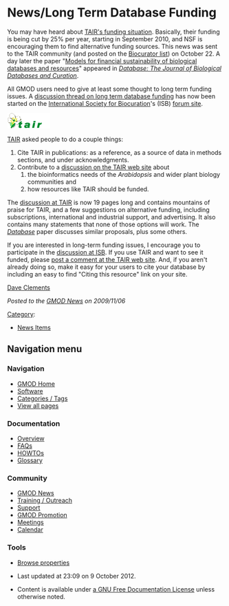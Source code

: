 



<span id="top"></span>




# <span dir="auto">News/Long Term Database Funding</span>









You may have heard about
<a href="http://www.arabidopsis.org/doc/about/tair_funding/410"
class="external text" rel="nofollow">TAIR's funding situation</a>.
Basically, their funding is being cut by 25% per year, starting in
September 2010, and NSF is encouraging them to find alternative funding
sources. This news was sent to the TAIR community (and posted on the
<a href="http://mailman.tairgroup.org/mailman/listinfo/biocurator"
class="external text" rel="nofollow">Biocurator list</a>) on October 22.
A day later the paper "<a
href="http://database.oxfordjournals.org/cgi/content/full/2009/0/bap017"
class="external text" rel="nofollow">Models for financial sustainability
of biological databases and resources</a>" appeared in
*<a href="http://database.oxfordjournals.org/" class="external text"
rel="nofollow">Database: The Journal of Biological Databases and
Curation</a>*.

All GMOD users need to give at least some thought to long term funding
issues. A
<a href="http://biocurator.proboards.com/index.cgi?board=fundingissues"
class="external text" rel="nofollow">discussion thread on long term
database funding</a> has now been started on the
<a href="http://biocurator.org" class="external text"
rel="nofollow">International Society for Biocuration</a>'s (ISB)
<a href="http://biocurator.proboards.com/" class="external text"
rel="nofollow">forum site</a>.



<a href="http://www.arabidopsis.org/doc/about/tair_funding/410"
rel="nofollow" title="TAIR Funding Update and Discussion Forum"><img
src="https://raw.githubusercontent.com/GMOD/gmod.github.io/main/mediawiki/images/7/7c/TAIR_logo.gif" width="100" height="35"
alt="TAIR Funding Update and Discussion Forum" /></a>



<a href="http://www.arabidopsis.org/" class="external text"
rel="nofollow">TAIR</a> asked people to do a couple things:

1.  Cite TAIR in publications: as a reference, as a source of data in
    methods sections, and under acknowledgments.
2.  Contribute to a
    <a href="http://www.arabidopsis.org/doc/about/tair_funding/410"
    class="external text" rel="nofollow">discussion on the TAIR web site</a>
    about
    1.  the bioinformatics needs of the *Arabidopsis* and wider plant
        biology communities and
    2.  how resources like TAIR should be funded.

The <a href="http://www.arabidopsis.org/doc/about/tair_funding/410"
class="external text" rel="nofollow">discussion at TAIR</a> is now 19
pages long and contains mountains of praise for TAIR, and a few
suggestions on alternative funding, including subscriptions,
international and industrial support, and advertising. It also contains
many statements that none of those options will work. The *<a
href="http://database.oxfordjournals.org/cgi/content/full/2009/0/bap017"
class="external text" rel="nofollow">Database</a>* paper discusses
similar proposals, plus some others.

If you are interested in long-term funding issues, I encourage you to
participate in the
<a href="http://biocurator.proboards.com/index.cgi?board=fundingissues"
class="external text" rel="nofollow">discussion at ISB</a>. If you use
TAIR and want to see it funded, please
<a href="http://www.arabidopsis.org/doc/about/tair_funding/410"
class="external text" rel="nofollow">post a comment at the TAIR web
site</a>. And, if you aren't already doing so, make it easy for your
users to cite your database by including an easy to find "Citing this
resource" link on your site.

[Dave Clements](../User%3AClements "User%3AClements")

  



*Posted to the [GMOD News](../GMOD_News "GMOD News") on 2009/11/06*






[Category](../Special%3ACategories "Special%3ACategories"):

- [News Items](../Category%3ANews_Items "Category%3ANews Items")






## Navigation menu







<a href="../Main_Page"
style="background-image: url(../../images/GMOD-cogs.png);"
title="Visit the main page"></a>


### Navigation



- <span id="n-GMOD-Home">[GMOD Home](../Main_Page)</span>
- <span id="n-Software">[Software](../GMOD_Components)</span>
- <span id="n-Categories-.2F-Tags">[Categories /
  Tags](../Categories)</span>
- <span id="n-View-all-pages">[View all
  pages](../Special:AllPages)</span>




### Documentation



- <span id="n-Overview">[Overview](../Overview)</span>
- <span id="n-FAQs">[FAQs](../Category%3AFAQ)</span>
- <span id="n-HOWTOs">[HOWTOs](../Category%3AHOWTO)</span>
- <span id="n-Glossary">[Glossary](../Glossary)</span>




### Community



- <span id="n-GMOD-News">[GMOD News](../GMOD_News)</span>
- <span id="n-Training-.2F-Outreach">[Training /
  Outreach](../Training_and_Outreach)</span>
- <span id="n-Support">[Support](../Support)</span>
- <span id="n-GMOD-Promotion">[GMOD Promotion](../GMOD_Promotion)</span>
- <span id="n-Meetings">[Meetings](../Meetings)</span>
- <span id="n-Calendar">[Calendar](../Calendar)</span>




### Tools

- <span id="t-smwbrowselink"><a href="../Special%3ABrowse/News-2FLong_Term_Database_Funding"
  rel="smw-browse">Browse properties</a></span>



- <span id="footer-info-lastmod">Last updated at 23:09 on 9 October
  2012.</span>
<!-- - <span id="footer-info-viewcount">6,030 page views.</span> -->
- <span id="footer-info-copyright">Content is available under
  <a href="http://www.gnu.org/licenses/fdl-1.3.html" class="external"
  rel="nofollow">a GNU Free Documentation License</a> unless otherwise
  noted.</span>

<!-- -->



<!-- -->




